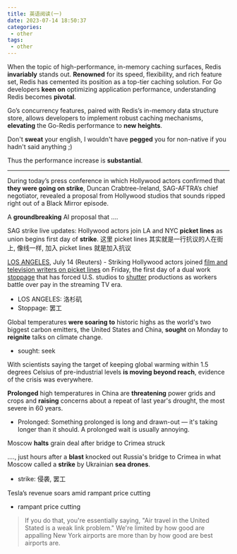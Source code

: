 ```yaml
---
title: 英语阅读(一)
date: 2023-07-14 18:50:37
categories:
 - other
tags:
 - other
---
```


When the topic of high-performance, in-memory caching surfaces, Redis **invariably** stands out. **Renowned** for its speed, flexibility, and rich feature set, Redis has cemented its position as a top-tier caching solution. For Go developers **keen on** optimizing application performance, understanding Redis becomes **pivotal**.

Go’s concurrency features, paired with Redis’s in-memory data structure store, allows developers to implement robust caching mechanisms, **elevating** the Go-Redis performance to **new heights**.

Don't **sweat** your english, I wouldn't have **pegged** you for non-native if you hadn't said anything ;)

Thus the performance increase is **substantial**.

---

During today’s press conference in which Hollywood actors confirmed that **they were going on strike**, Duncan Crabtree-Ireland, SAG-AFTRA’s chief negotiator, revealed a proposal from Hollywood studios that sounds ripped right out of a Black Mirror episode.

A **groundbreaking** AI proposal that ....

SAG strike live updates: Hollywood actors join LA and NYC **picket lines** as union begins first day of **strike**. 这里 picket lines 其实就是一行抗议的人在街上, 像线一样, 加入 picket lines 就是加入抗议

<u>LOS ANGELES</u>, July 14 (Reuters) - Striking Hollywood actors joined <u>film and television writers on picket lines</u> on Friday, the first day of a dual work <u>stoppage</u> that has forced U.S. studios to <u>shutter</u> productions as workers battle over pay in the streaming TV era. 

- LOS ANGELES: 洛杉矶
- Stoppage: 罢工

Global temperatures **were soaring to** historic highs as the world's two biggest carbon emitters, the United States and China, **sought** on Monday to **reignite** talks on climate change. 

- sought: seek

With scientists saying the target of keeping global warming within 1.5 degrees Celsius of pre-industrial levels **is moving beyond reach**, evidence of the crisis was everywhere.

**Prolonged** high temperatures in China are **threatening** power grids and crops and **raising** concerns about a repeat of last year's drought, the most severe in 60 years.

- Prolonged: Something prolonged is long and drawn-out — it's taking longer than it should. A prolonged wait is usually annoying.

Moscow **halts** grain deal after bridge to Crimea struck

...., just hours after a **blast** knocked out Russia's bridge to Crimea in what Moscow called a **strike** by Ukrainian **sea drones**.

- strike: 侵袭, 罢工

Tesla’s revenue soars amid rampant price cutting

- rampant price cutting

> If you do that, you're essentially saying,  "Air travel in the United Stated is a weak link problem." We're limited by how good are appalling New York airports are more than by how good are best airports are.
